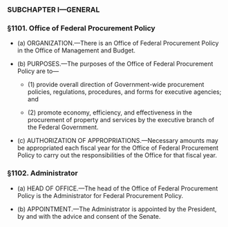 ### SUBCHAPTER I—GENERAL

### §1101. Office of Federal Procurement Policy
* (a) ORGANIZATION.—There is an Office of Federal Procurement Policy in the Office of Management and Budget.

* (b) PURPOSES.—The purposes of the Office of Federal Procurement Policy are to—

  * (1) provide overall direction of Government-wide procurement policies, regulations, procedures, and forms for executive agencies; and

  * (2) promote economy, efficiency, and effectiveness in the procurement of property and services by the executive branch of the Federal Government.


* (c) AUTHORIZATION OF APPROPRIATIONS.—Necessary amounts may be appropriated each fiscal year for the Office of Federal Procurement Policy to carry out the responsibilities of the Office for that fiscal year.

### §1102. Administrator
* (a) HEAD OF OFFICE.—The head of the Office of Federal Procurement Policy is the Administrator for Federal Procurement Policy.

* (b) APPOINTMENT.—The Administrator is appointed by the President, by and with the advice and consent of the Senate.